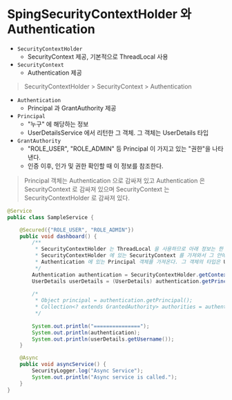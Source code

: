 # SpingSecurityContextHolder 와 Authentication

- `SecurityContextHolder`
  - SecurityContext 제공, 기본적으로 ThreadLocal 사용
- `SecurityContext`
  - Authentication 제공
  
> SecurityContextHolder > SecurityContext > Authentication 

- `Authentication`
  - Principal 과 GrantAuthority 제공
- `Principal`
  - "누구" 에 해당하는 정보
  - UserDetailsService 에서 리턴한 그 객체. 그 객체는 UserDetails 타입
- `GrantAuthority`
  - "ROLE_USER", "ROLE_ADMIN" 등 Principal 이 가지고 있는 "권한"을 나타낸다.
  - 인증 이후, 인가 및 권한 확인할 때 이 정보를 참조한다.

> Principal 객체는 Authentication 으로 감싸져 있고 Authentication 은 SecurityContext 로 감싸져 있으며 SecurityContext 는 SecurityContextHolder 로 감싸져 있다. 

```java
@Service
public class SampleService {

    @Secured({"ROLE_USER", "ROLE_ADMIN"})
    public void dashboard() {
        /**
         * SecurityContextHolder 는 ThreadLocal 을 사용하므로 아래 정보는 한 스레드에 유지된다.
         * SecurityContextHolder 에 있는 SecurityContext 를 가져와서 그 안에 있는 Authentication 을 꺼내오고
         * Authentication 에 있는 Principal 객체를 가져온다. 그 객체의 타입은 UserDetails 이다.
         */
        Authentication authentication = SecurityContextHolder.getContext().getAuthentication();
        UserDetails userDetails = (UserDetails) authentication.getPrincipal();
        
        /*
         * Object principal = authentication.getPrincipal();
         * Collection<? extends GrantedAuthority> authorities = authentication.getAuthorities();
         */
         
        System.out.println("===============");
        System.out.println(authentication);
        System.out.println(userDetails.getUsername());
    }

    @Async
    public void asyncService() {
        SecurityLogger.log("Async Service");
        System.out.println("Async service is called.");
    }
}
```
